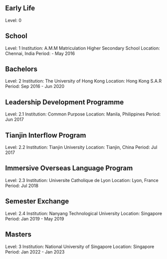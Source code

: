## Early Life

Level: 0

## School

Level: 1
Institution: A.M.M Matriculation Higher Secondary School
Location: Chennai, India
Period: - May 2016

## Bachelors

Level: 2
Institution: The University of Hong Kong
Location: Hong Kong S.A.R
Period: Sep 2016 - Jun 2020

## Leadership Development Programme

Level: 2.1
Institution: Common Purpose
Location: Manila, Philippines
Period: Jun 2017

## Tianjin Interflow Program

Level: 2.2
Institution: Tianjin University
Location: Tianjin, China
Period: Jul 2017

## Immersive Overseas Language Program

Level: 2.3
Institution: Universite Catholique de Lyon
Location: Lyon, France
Period: Jul 2018

## Semester Exchange

Level: 2.4
Institution: Nanyang Technological University
Location: Singapore
Period: Jan 2019 - May 2019

## Masters

Level: 3
Institution: National University of Singapore
Location: Singapore
Period: Jan 2022 - Jan 2023